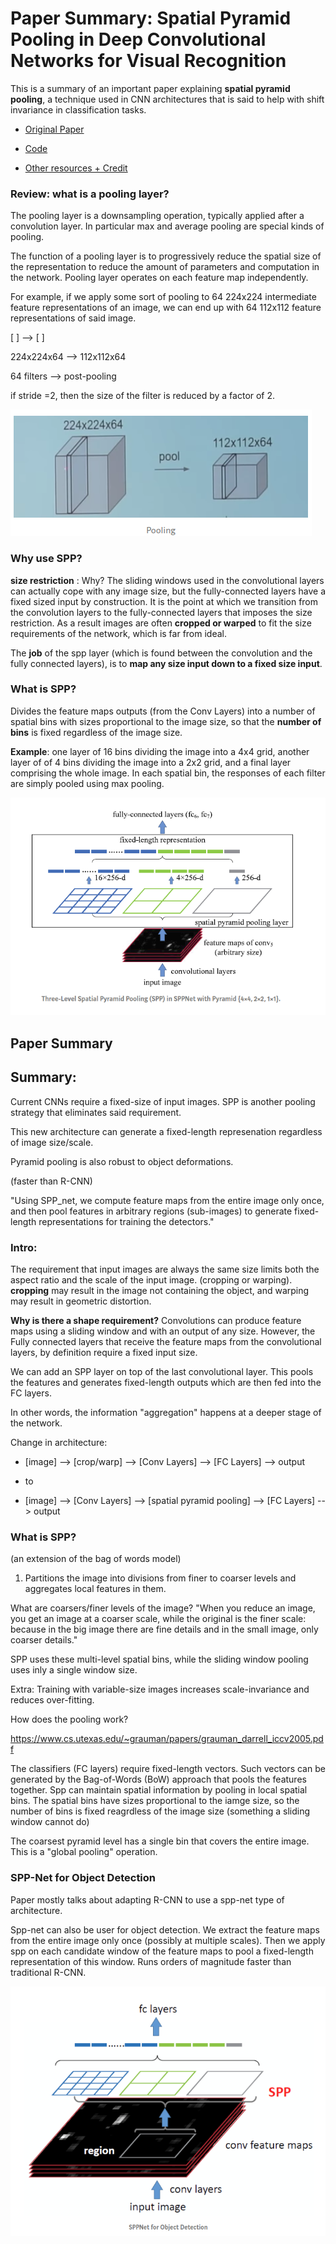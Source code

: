 # Paper Summary: Spatial Pyramid Pooling in Deep Convolutional Networks for Visual Recognition

This is a summary of an important paper explaining **spatial pyramid pooling**, a technique used in CNN architectures that is said to help with shift invariance in classification tasks. 

- [Original Paper](https://arxiv.org/pdf/1406.4729.pdf)


- [Code](https://gist.github.com/yardstick17/22c02363c5e04763373b588f1a3bceeb)


- [Other resources + Credit ](https://medium.com/coinmonks/review-sppnet-1st-runner-up-object-detection-2nd-runner-up-image-classification-in-ilsvrc-906da3753679)


### Review: what is a pooling layer?

The pooling layer is a downsampling operation, typically applied after a convolution layer. In particular max and average pooling are special kinds of pooling. 

The function of a pooling layer is to progressively reduce the spatial size of the representation to reduce the amount of parameters and computation in the network. Pooling layer operates on each feature map independently. 

For example, if we apply some sort of pooling to 64 224x224 intermediate feature representations of an image, we can end up with 64 112x112 feature representations of said image. 

[ ]                      -->       [ ]

224x224x64               -->       112x112x64  

64 filters               -->       post-pooling 


if stride =2, then the size of the filter is reduced by a factor of 2. 

![Pooling layer](/images/pooling_img.png "Pooling")


### Why use SPP?

**size restriction** : Why? The sliding windows used in the convolutional layers can actually cope with any image size, but the fully-connected layers have a fixed sized input by construction. It is the point at which we transition from the convolution layers to the fully-connected layers that imposes the size restriction. As a result images are often **cropped or warped** to fit the size requirements of the network, which is far from ideal.

The **job** of the spp layer (which is found between the convolution and the fully connected layers), is to **map any size input down to a fixed size input**.



### What is SPP?

Divides the feature maps outputs (from the Conv Layers) into a number of spatial bins with sizes proportional to the image size, so that the **number of bins** is fixed regardless of the image size. 

**Example**: one layer of 16 bins dividing the image into a 4x4 grid, another layer of of 4 bins dividing the image into a 2x2 grid, and a final layer comprising the whole image. In each spatial bin, the responses of each filter are simply pooled using max pooling. 

![Pooling layer2](/images/vanilla_spp.png "Spp")



## Paper Summary

## Summary:

Current CNNs require a fixed-size of input images. SPP is another pooling strategy that eliminates said requirement. 

This new architecture can generate a fixed-length represenation regardless of image size/scale.

Pyramid pooling is also robust to object deformations. 

(faster than R-CNN)

"Using SPP_net, we compute feature maps from the entire image only once, and then pool features in arbitrary regions (sub-images) to generate fixed-length representations for training the detectors."



### Intro:

The requirement that input images are always the same size limits both the aspect ratio and the scale of the input image. (cropping or warping). **cropping** may result in the image not containing the object, and warping may result in geometric distortion. 

**Why is there a shape requirement?** Convolutions can produce feature maps using a sliding window and with an output of any size. However, the Fully connected layers that receive the feature maps from the convolutional layers, by definition require a fixed input size. 


We can add an SPP layer on top of the last convolutional layer. This pools the features and generates fixed-length outputs which are then fed into the FC layers.

In other words, the information "aggregation" happens at a deeper stage of the network. 


Change in architecture:

- [image] --> [crop/warp] --> [Conv Layers] --> [FC Layers] --> output

- to

- [image] --> [Conv Layers] --> [spatial pyramid pooling] --> [FC Layers] --> output


### What is SPP?

(an extension of the bag of words model)

1. Partitions the image into divisions from finer to coarser levels and aggregates local features in them. 

What are coarsers/finer levels of the image?
"When you reduce an image, you get an image at a coarser scale, while the original is the finer scale: because in the big image there are fine details and in the small image, only coarser details."


SPP uses these multi-level spatial bins, while the sliding window pooling uses inly a single window size. 

Extra: Training with variable-size images increases scale-invariance and reduces over-fitting. 

How does the pooling work?

https://www.cs.utexas.edu/~grauman/papers/grauman_darrell_iccv2005.pdf


The classifiers (FC layers) require fixed-length vectors. Such vectors can be generated by the Bag-of-Words (BoW) approach that pools the features together. Spp can maintain spatial information by pooling in local spatial bins. The spatial bins have sizes proportional to the iamge size, so the number of bins is fixed reagrdless of the image size (something a sliding window cannot do)


The coarsest pyramid level has a single bin that covers the entire image. This is a "global pooling" operation.


### SPP-Net for Object Detection

Paper mostly talks about adapting R-CNN to use a spp-net type of architecture.

Spp-net can also be user for object detection. We extract the feature maps from the entire image only once (possibly at multiple scales). Then we apply spp on each candidate window of the feature maps to pool a fixed-length representation of this window. Runs orders of magnitude faster than traditional R-CNN.


![Pooling layer3](/images/ssp_net_objdec.png "Spp in object detection")
